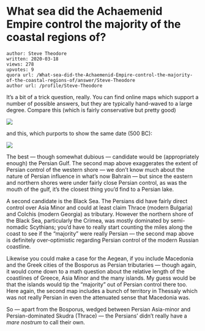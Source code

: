 # What sea did the Achaemenid Empire control the majority of the coastal regions of?

	author: Steve Theodore
	written: 2020-03-18
	views: 278
	upvotes: 9
	quora url: /What-sea-did-the-Achaemenid-Empire-control-the-majority-of-the-coastal-regions-of/answer/Steve-Theodore
	author url: /profile/Steve-Theodore


It’s a bit of a trick question, really. You can find online maps which support a number of possible answers, but they are typically hand-waved to a large degree. Compare this (which is fairly conservative but pretty good)

![](https://qph.fs.quoracdn.net/main-qimg-db782467334628cc9fd0e53a8e5ea303)

and this, which purports to show the same date (500 BC):

![](https://qph.fs.quoracdn.net/main-qimg-f269c8efb2d8613021c62f34c0790ade)

The best — though somewhat dubious — candidate would be (appropriately enough) the Persian Gulf. The second map above exaggerates the extent of Persian control of the western shore — we don’t know much about the nature of Persian influence in what’s now Bahrain — but since the eastern and northern shores were under fairly close Persian control, as was the mouth of the gulf, it’s the closest thing you’d find to a Persian lake.

A second candidate is the Black Sea. The Persians did have fairly direct control over Asia Minor and could at least claim Thrace (modern Bulgaria) and Colchis (modern Georgia) as tributary. However the northern shore of the Black Sea, particularly the Crimea, was mostly dominated by semi-nomadic Scythians; you’d have to really start counting the miles along the coast to see if the “majority” were really Persian — the second map above is definitely over-optimistic regarding Persian control of the modern Russian coastline.

Likewise you could make a case for the Aegean, if you include Macedonia and the Greek cities of the Bosporus as Persian tributaries — though again, it would come down to a math question about the relative length of the coastlines of Greece, Asia Minor and the many islands. My guess would be that the islands would tip the “majority” out of Persian control there too. Here again, the second map includes a bunch of territory in Thessaly which was not really Persian in even the attenuated sense that Macedonia was.

So — apart from the Bosporus, wedged between Persian Asia-minor and Persian-dominated Skudra (Thrace) — the Persians’ didn’t really have a _mare nostrum_  to call their own.

